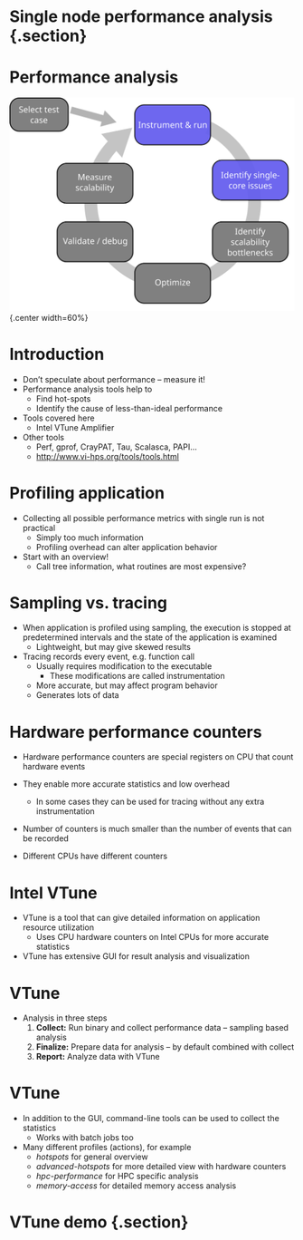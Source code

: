 # Single node performance analysis {.section}

# Performance analysis

![](images/perf-analysis-single-core.svg){.center width=60%}

# Introduction
* Don’t speculate about performance – measure it!
* Performance analysis tools help to
	- Find hot-spots
	- Identify the cause of less-than-ideal performance
* Tools covered here
	- Intel VTune Amplifier
* Other tools
	- Perf, gprof, CrayPAT, Tau, Scalasca, PAPI…
	- <http://www.vi-hps.org/tools/tools.html>

# Profiling application

* Collecting all possible performance metrics with single run is not practical
	- Simply too much information
	- Profiling overhead can alter application behavior
* Start with an overview!
	- Call tree information, what routines are most expensive?

# Sampling vs. tracing

* When application is profiled using sampling, the execution is stopped at predetermined intervals and the state of the application is examined
	- Lightweight, but may give skewed results
* Tracing records every event, e.g. function call
	- Usually requires modification to the executable
		* These modifications are called instrumentation
	- More accurate, but may affect program behavior
	- Generates lots of data

# Hardware performance counters

* Hardware performance counters are special registers on CPU that count hardware events
* They enable more accurate statistics and low overhead
	- In some cases they can be used for tracing without any extra instrumentation

* Number of counters is much smaller than the number of events that can be recorded
* Different CPUs have different counters

# Intel VTune 

* VTune is a tool that can give detailed information on application resource utilization
	- Uses CPU hardware counters on Intel CPUs for more accurate statistics
* VTune has extensive GUI for result analysis and visualization

# VTune

* Analysis in three steps
	1. **Collect:** Run binary and collect performance data – sampling based analysis
	2. **Finalize:** Prepare data for analysis – by default combined with collect
	3. **Report:** Analyze data with VTune 

# VTune 
* In addition to the GUI, command-line tools can be used to collect the statistics
	- Works with batch jobs too
* Many different profiles (actions), for example
	- _hotspots_ for general overview
	- _advanced-hotspots_	for more detailed view with hardware counters
	- _hpc-performance_ for HPC specific analysis
	- _memory-access_ for detailed memory access analysis

# VTune demo {.section}

